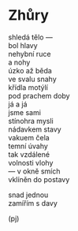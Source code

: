 Zhůry
=====

shledá tělo —  
bol hlavy  
nehybní ruce  
a nohy  
úzko až běda  
ve svalu snahy  
křídla motýlí  
pod prachem doby  
já a já  
jsme sami  
stínohra mysli  
nádavkem stavy  
vakuem čela  
temní úvahy  
tak vzdálené  
volnosti vlohy  
— v okně smích  
vklíněn do postavy

snad jednou  
zamířím s davy

(pj)

